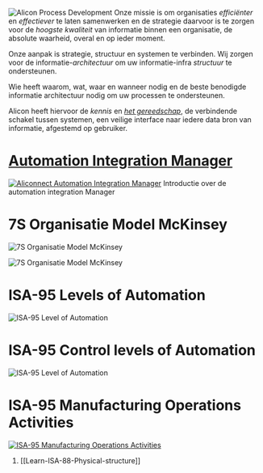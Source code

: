 ![Alicon Process Development](img/alicon-process-development.png)
Onze missie is om organisaties _efficiënter_ en _effectiever_ te laten samenwerken en de strategie daarvoor is te zorgen voor de _hoogste kwaliteit_ van informatie binnen een organisatie, de absolute waarheid, overal en op ieder moment.

Onze aanpak is strategie, structuur en systemen te verbinden. Wij zorgen voor de informatie-_architectuur_ om uw informatie-infra _structuur_ te ondersteunen.

Wie heeft waarom, wat, waar en wanneer nodig en de beste benodigde informatie architectuur nodig om uw processen te ondersteunen.

Alicon heeft hiervoor de _kennis_ en [_het gereedschap_](//aliconnect.github.io/aliconnect), de verbindende schakel tussen systemen, een veilige interface naar iedere data bron van informatie, afgestemd op gebruiker.


# [Automation Integration Manager](//aliconnect.nl/wiki/aim-automation-integration-manager)

[![Aliconnect Automation Integration Manager](https://aliconnect.nl/img/aim-automation-integration-manager.png)](//aliconnect.nl/wiki/aim-automation-integration-manager)
Introductie over de automation integration Manager

# 7S Organisatie Model McKinsey

![7S Organisatie Model McKinsey](/assets/img/mckinsey-7s.png)

![7S Organisatie Model McKinsey](img/Home.png)

# ISA-95 Levels of Automation

![ISA-95 Level of Automation](/assets/img/isa95-levels-of-automation.png)

# ISA-95 Control levels of Automation

![ISA-95 Level of Automation](/assets/img/isa95-control-levels-of-automation.png)

# ISA-95 Manufacturing Operations Activities

[![ISA-95 Manufacturing Operations Activities](/assets/img/isa95-manufacturing-operations-activities.png)](wiki/isa95-manufacturing-operations-activities)

1. [[Learn-ISA-88-Physical-structure]]
